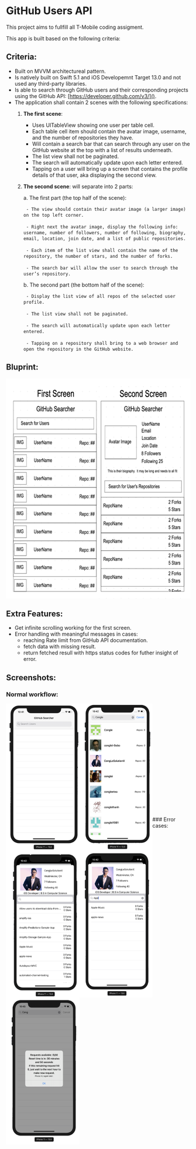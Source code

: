# GitHub Users API
This project aims to fullfill all T-Mobile coding assigment.

This app is built based on the following criteria:  

## Criteria: 
- Built on MVVM architectureal pattern.
- Is natively built on Swift 5.1 and iOS Developemnt Target 13.0 and not used any third-party libraries.
- Is able to search through GitHub users and their corresponding projects using the GitHub API: [https://developer.github.com/v3/](). 
- The application shall contain 2 scenes with the following specifications: 
	1. **The first scene**: 
		- Uses UITableView showing one user per table cell.
		- Each table cell item should contain the avatar image, username, and the number of repositories they have. 
		- Will contain a search bar that can search through any user on the GitHub website at the top with a list of results underneath.
		- The list view shall not be paginated.
		- The search will automatically update upon each letter entered.
		- Tapping on a user will bring up a screen that contains the profile details of that user, aka displaying the second view.
	
	2. **The second scene**: will separate into 2 parts: 
	
		a. The first part (the top half of the scene): 
		
			- The view should contain their avatar image (a larger image) on the top left corner.

			- Right next the avatar image, display the following info: username, number of followers, number of following, biography, email, location, join date, and a list of public repositories.

			- Each item of the list view shall contain the name of the repository, the number of stars, and the number of forks.
			
			- The search bar will allow the user to search through the user’s repository. 

		b. The second part (the bottom half of the scene): 
		
			- Display the list view of all repos of the selected user profile.
			
			- The list view shall not be paginated.
			
			- The search will automatically update upon each letter entered.
			
			- Tapping on a repository shall bring to a web browser and open the repository in the GitHub website.
## Bluprint:

<img align="center" src="Screenshots/Blueprint.png" width="600" height="600" title="Blueprint">
		
## Extra Features:
- Get infinite scrolling working for the first screen.
- Error handling with meaningful messages in cases: 
	- reaching Rate limit from GitHub API documentation.
	- fetch data with missing result.
	- return fetched resull with https status codes for futher insight of error.

## Screenshots: 
### Normal workflow: 
<img align="left" src="Screenshots/Screenshots-1.png" width="200" height="400" title="Screenshots-1">
<img align="left" src="Screenshots/Screenshots-2.png" width="200" height="400" title="Screenshots-2">
<img align="left" src="Screenshots/Screenshots-3.png" width="200" height="400" title="Screenshots-3">
<img align="left" src="Screenshots/Screenshots-4.png" width="200" height="400" title="Screenshots-4">
<br/>
<br/>
<br/>
<br/>
<br/>
<br/>
<br/>
<br/>
<br/>
<br/>
<br/>
<br/>
<br/>
<br/>
<br/>
<br/>
<br/>
<br/>
### Error cases: 
<img align="left" src="Screenshots/Screenshots-5.png" width="200" height="400" title="Screenshots-5">






